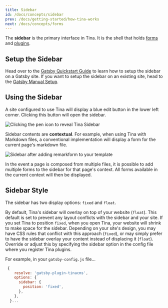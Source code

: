 ```yaml
---
title: Sidebar
id: /docs/concepts/sidebar
prev: /docs/getting-started/how-tina-works
next: /docs/concepts/forms
---
```


The **sidebar** is the primary interface in Tina. It is the shell that holds [forms](/docs/concepts/forms 'Tina Concepts: Forms') and [plugins](/docs/concepts/plugins 'Tina Concepts: Plugins').

## Setup the Sidebar

Head over to the [Gatsby Quickstart Guide](/docs/gatsby/quickstart) to learn how to setup the sidebar on a Gatsby site. If you want to setup the sidebar on an existing site, head to the [Gatsby Manual Setup](/docs/gatsby/manual-setup).

## Using the Sidebar

A site configured to use Tina will display a blue edit button in the lower left corner. Clicking this button will open the sidebar.

![Clicking the pen icon to reveal Tina Sidebar](/img/tina-sidebar-gatsby-london.gif)

Sidebar contents are **contextual**. For example, when using Tina with Markdown files, a conventional implementation will display a form for the current page's markdown file.

![Sidebar after adding remarkform to your template](/img/tina-sidebar-remarkform-gatsby-london.gif)

In the event a page is composed from multiple files, it is possible to add multiple forms to the sidebar for that page's context. All forms available in the current context will then be displayed.

## Sidebar Style

The sidebar has two display options: `fixed` and `float`.

By default, Tina's sidebar will overlay on top of your website (`float`). This default is set to prevent any layout conflicts with the sidebar and your site. If you set Tina to position `fixed`, when you open Tina, your website will shrink to make space for the sidebar. Depending on your site's design, you may have CSS rules that conflict with this approach (`fixed`), or may simply prefer to have the sidebar overlay your content instead of displacing it (`float`). Override or adjust this by specifying the sidebar option in the config file where you register Tina plugins.

For example, in your `gatsby-config.js` file...

```javascript
 {
    resolve: 'gatsby-plugin-tinacms',
    options: {
      sidebar: {
        position: 'fixed',
      },
    },
  }...
```
